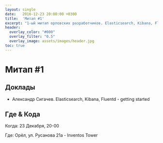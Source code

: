 ```yaml
---
layout: single
date:   2016-12-23 20:00:00 +0300
title:  'Митап #1'
excerpt: "1-ый митап орловских разработчиков. Elasticsearch, Kibana, Fluentd - getting started."
header:
  overlay_color: "#000"
  overlay_filter: "0.5"
  overlay_image: assets/images/header.jpg
toc: true
---
```


# Митап #1

## Доклады

* Александр Сигачев. Elasticsearch, Kibana, Fluentd - getting started

## Где & Кода

Когда: 23 Декабря, 20-00

Где: Орёл, ул. Русанова 21а - Inventos Tower
